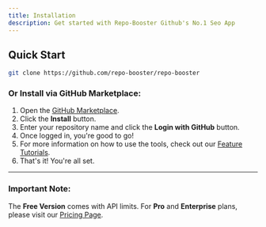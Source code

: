 ```yaml
---
title: Installation
description: Get started with Repo-Booster Github's No.1 Seo App
---
```


## Quick Start

```bash [Terminal]
git clone https://github.com/repo-booster/repo-booster
```

### Or Install via GitHub Marketplace:

1. Open the [GitHub Marketplace](https://github.com/marketplace/repo-booster).
2. Click the **Install** button.
3. Enter your repository name and click the **Login with GitHub** button.
4. Once logged in, you're good to go!
5. For more information on how to use the tools, check out our [Feature Tutorials](https://docs.repo-booster.com/feature-overview).
6. That's it! You're all set.

---

### Important Note:

The **Free Version** comes with API limits. For **Pro** and **Enterprise** plans, please visit our [Pricing Page](https://repo-booster.com/pricing).
